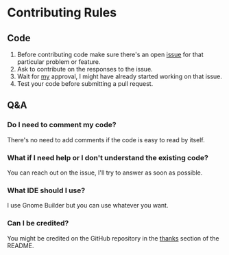 # Contributing Rules

## Code

1) Before contributing code make sure there's an open [issue](https://github.com/Jeffser/Pigment/issues) for that particular problem or feature.
2) Ask to contribute on the responses to the issue.
3) Wait for [my](https://github.com/Jeffser) approval, I might have already started working on that issue.
4) Test your code before submitting a pull request.

## Q&A

### Do I need to comment my code?

There's no need to add comments if the code is easy to read by itself.

### What if I need help or I don't understand the existing code?

You can reach out on the issue, I'll try to answer as soon as possible.

### What IDE should I use?

I use Gnome Builder but you can use whatever you want.

### Can I be credited?

You might be credited on the GitHub repository in the [thanks](https://github.com/Jeffser/Pigment/blob/main/README.md#thanks) section of the README.
